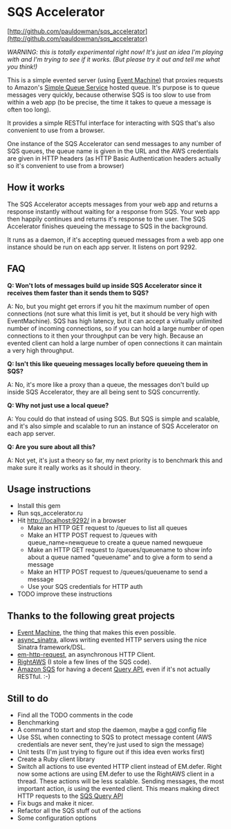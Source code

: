 SQS Accelerator
===============

[http://github.com/pauldowman/sqs_accelerator](http://github.com/pauldowman/sqs_accelerator)

_WARNING: this is totally experimental right now! It's just an idea I'm playing with and I'm trying to see if it works. (But please try it out and tell me what you think!)_

This is a simple evented server (using [Event Machine](http://eventmachine.rubyforge.org)) that proxies requests to Amazon's [Simple Queue Service](http://aws.amazon.com/sqs/) hosted queue. It's purpose is to queue messages very quickly, because otherwise SQS is too slow to use from within a web app (to be precise, the time it takes to queue a message is often too long).

It provides a simple RESTful interface for interacting with SQS that's also convenient to use from a browser.

One instance of the SQS Accelerator can send messages to any number of SQS queues, the queue name is given in the URL and the AWS credentials are given in HTTP headers (as HTTP Basic Authentication headers actually so it's convenient to use from a browser)


How it works
------------

The SQS Accelerator accepts messages from your web app and returns a response instantly without waiting for a response from SQS. Your web app then happily continues and returns it's response to the user. The SQS Accelerator finishes queueing the message to SQS in the background.

It runs as a daemon, if it's accepting queued messages from a web app one instance should be run on each app server. It listens on port 9292.


FAQ
------

__Q: Won't lots of messages build up inside SQS Accelerator since it receives them faster than it sends them to SQS?__

A: No, but you might get errors if you hit the maximum number of open connections (not sure what this limit is yet, but it should be very high with EventMachine). SQS has high latency, but it can accept a virtually unlimited number of incoming connections, so if you can hold a large number of open connections to it then your throughput can be very high. Because an evented client can hold a large number of open connections it can maintain a very high throughput.

__Q: Isn't this like queueing messages locally before queueing them in SQS?__

A: No, it's more like a proxy than a queue, the messages don't build up inside SQS Accelerator, they are all being sent to SQS concurrently.

__Q: Why not just use a local queue?__

A: You could do that instead of using SQS. But SQS is simple and scalable, and it's also simple and scalable to run an instance of SQS Accelerator on each app server.

__Q: Are you sure about all this?__

A: Not yet, it's just a theory so far, my next priority is to benchmark this and make sure it really works as it should in theory.


Usage instructions
------------------

* Install this gem
* Run sqs_accelerator.ru
* Hit [http://localhost:9292/](http://localhost:9292/) in a browser
  * Make an HTTP GET request to /queues to list all queues
  * Make an HTTP POST request to /queues with queue_name=newqueue to create a queue named newqueue
  * Make an HTTP GET request to /queues/queuename to show info about a queue named "queuename" and to give a form to send a message
  * Make an HTTP POST request to /queues/queuename to send a message
  * Use your SQS credentials for HTTP auth  
* TODO improve these instructions


Thanks to the following great projects
--------------------------------------

* [Event Machine](http://eventmachine.rubyforge.org), the thing that makes this even possible.
* [async_sinatra](http://github.com/raggi/async_sinatra), allows writing evented HTTP servers using the nice Sinatra framework/DSL.
* [em-http-request](http://github.com/igrigorik/em-http-request), an asynchronous HTTP Client.
* [RightAWS](http://rightscale.rubyforge.org/right_aws_gem_doc) (I stole a few lines of the SQS code).
* [Amazon SQS](http://aws.amazon.com/sqs/) for having a decent [Query API](http://docs.amazonwebservices.com/AWSSimpleQueueService/latest/SQSDeveloperGuide/), even if it's not actually RESTful. :-)


Still to do
-----

* Find all the TODO comments in the code
* Benchmarking
* A command to start and stop the daemon, maybe a [god](http://god.rubyforge.org/) config file
* Use SSL when connecting to SQS to protect message content (AWS credentials are never sent, they're just used to sign the message)
* Unit tests (I'm just trying to figure out if this idea even works first)
* Create a Ruby client library
* Switch all actions to use evented HTTP client instead of EM.defer. Right now some actions are using EM.defer to use the RightAWS client in a thread. These actions will be less scalable. Sending messages, the most important action, _is_ using the evented client. This means making direct HTTP requests to the [SQS Query API](http://docs.amazonwebservices.com/AWSSimpleQueueService/latest/SQSDeveloperGuide/)
* Fix bugs and make it nicer.
* Refactor all the SQS stuff out of the actions
* Some configuration options

